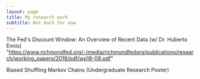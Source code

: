```yaml
---
layout: page
title: My research work
subtitle: Not much for now
---
```


The Fed's Discount Window: An Overview of Recent Data (w/ Dr. Huberto Ennis)
"https://www.richmondfed.org/-/media/richmondfedorg/publications/research/working_papers/2018/pdf/wp18-08.pdf"

Biased Shuffling Markov Chains (Undergraduate Research Poster)
